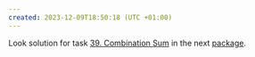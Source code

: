 ```yaml
---
created: 2023-12-09T18:50:18 (UTC +01:00)
---
```

Look solution for task [39. Combination Sum](https://leetcode.com/problems/combination-sum/description/?envType=study-plan-v2&envId=top-interview-150) in the next
[package](../../../../../LeetCode/LeetCode_75_Level_2/Day_20_Brute_Force_Backtracking/Medium/Combination_Sum/Backtracking_solution/Solution.java).